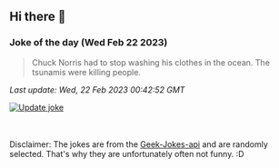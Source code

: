 ## Hi there 👋

### Joke of the day (Wed Feb 22 2023)
<!-- joke -->
>Chuck Norris had to stop washing his clothes in the ocean. The tsunamis were killing people.
<!-- /joke -->

*Last update: Wed, 22 Feb 2023 00:42:52 GMT*

[![Update joke](https://github.com/nclskfm/nclskfm/actions/workflows/joke.yml/badge.svg)](https://github.com/nclskfm/nclskfm/actions/workflows/joke.yml)

<br><br>
Disclaimer: The jokes are from the [Geek-Jokes-api](https://github.com/sameerkumar18/geek-joke-api) and are randomly selected. That's why they are unfortunately often not funny. :D
